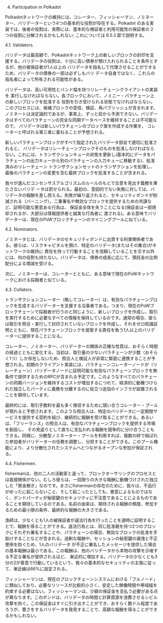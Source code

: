 4. Participation in Polkadot

Polkadotネットワークの維持には、コレーター、フィッシャーマン、ノミネーター、バリデーターという4つの基本的な役割が存在する。Polkadot のある実装では、後者の役割は、実際には、基本的な検証者と利用可能性の保証者の 2 つの役割に分解されるかもしれない; これについては 6.5.3 節で説明する。

4.1. Validators.

バリデータは最高額で、Polkadotネットワーク上の新しいブロックの封印を支援する。バリデータの役割は、十分に高い債券が預け入れられることを条件とするが、他の被保証者が1人以上の バリデータを指名して代理させることができるため、バリデータの債券の一部は必ずしもバリ データ自身ではなく、これらの指名者によって所有される可能性がある。

バリデータは、高い可用性とバンド幅を持つリレーチェーンクライアントの実装を 実行しなければならない。各ブロックにおいて、ノミニー・パラチェーン上の新しいブロックを批准する 役割を引き受けられる状態でなければならない。このプロセスには、候補ブロックの受信、検証、再パブリッシュが含まれます。ノミネートは決定論的であるが、事実上、ずっと前から予測できない。バリデータはすべてのパラチェーンの完全な同期データベースを維持することは不可能なので、 バリデータは新しいパラチェーンのブロック案を作成する作業を、 コレーターと呼ばれる第三者に委ねることが予想される。

新しいパラチェーンブロックがすべて指定されたバリデータ部会で適切に批准されると、 バリデータはリレーチェーンブロックそのものを批准しなければならない。これには、トランザクションキューの状態を更新し(基本的にデータをパラチェーンの出力キューから別のパラチェーンの入力キューに移動する)、批准済みのリレーチェーン トランザクションセットのトランザクションを処理し、最後のパラチェーンの変更を含む最終ブロックを批准することが含まれる。

我々が選んだコンセンサスアルゴリズムのルールのもとで合意を見出す義務を果たさないバリデ ータは罰せられる。最初の、意図的でない失敗に対しては、バリデータの報酬を差し控える。失敗が繰り返されると、セキュリティボンドが削減される（バーニング）。二重署名や無効なブロックを提供するための共謀など、証明可能な悪意ある行為は、 保証金全体を失うことになる(保証金は一部焼却されるが、大部分は情報提供者と誠実な行為者に 渡される)。ある意味でバリデーターは、現在のPoWブロックチェーンのマイニングプールに似ている。

4.2. Nominators.

ノミネータとは、バリデータのセキュリティボンドに出資する利害関係者である。彼らは、リスクキャピタルを預け、特定のバリデータ(またはその集合)がネットワークの維持に 責任を持って行動することを信頼していることを示す以外には、何の役割も持たない。バリデータは、債券の成長に応じて、預託金の比例配分による増減を受ける。

次に、ノミネーターは、コレーターとともに、ある意味で現在のPoWネットワークにおける採掘者と似ている。

4.3. Collators.

トランザクションコレーター（略してコレーター）は、有効なパラチェーンブロックを生成するバリデーターを支援する当事者である。つまり、現在のPoWブロックチェーンで採掘者が行うのと同じように、新しいブロックを作成し、取引を実行するために必要なすべての情報を保持しているのです。通常の場合、彼らは取引を照合・実行して封印されていないブロックを作成し、それをゼロ知識証明とともに、現在パラチェーンブロックを提案する責任を負う1人以上のバリデーターに提供することになる。

コレーター、ノミネーター、バリデーターの関係の正確な性質は、おそらく時間の経過とともに変化する。当初は、取引量の少ないパラチェーンが少数（おそらく1つ）しか存在しないため、照合人と検証人が非常に緊密に連携することが予想される。初期のクライアント実装には、パラチェーンコレーターノードが（リレーチェーン）バリデータノードに証明可能な有効なパラチェーンブロックを無条件で提供するためのRPCが含まれる予定です。このようなすべてのパラチェーンの同期バージョンを維持するコストが増加するにつれて、経済的に動機づけられた独立したパーティに義務を分離するのに役立つ追加のインフラが設置されることを期待しています。

最終的には、取引手数料を最も多く徴収するために競い合うコレーター・プールが現れると予想されます。このような照合人は、特定のバリデータに一定期間サービスを提供する契約を結び、継続的に報酬を受け取ることができる。あるいは、「フリーランス」の照合人は、有効なパラチェーンブロックを提供する市場を創設し、 その見返りとして直ちに支払われる報酬を競争的に分け合うこともできる。同様に、分散型ノミネーター・プールを利用すれば、複数の絆で結ばれた参加者がバリデーターの任務を調整し、分担することができる。このプール機能により、より分散化されたシステムへとつながるオープンな参加が保証される。

4.4. Fishermen.

fishermanは、他の二人の活動家と違って、ブロックオーサリングのプロセスとは直接関係がない。むしろ彼らは、一回限りの大きな報酬に動機づけされた独立した「賞金稼ぎ」なのです。まさにfishermanの存在のために、我々は、不品行がめったに起こらないこと、そして起こったとしても、悪意によるものではなく、ボンドパーティが秘密鍵のセキュリティに不注意であることによるものであることを期待しているのである。名前の由来は、期待される報酬の頻度、参加するための最小限の条件、最終的な報酬の大きさである。

漁師は、少なくとも1人の被保証者が違法行為を行ったことを適時に証明することで、報酬を得ることができる。違法行為とは、同じ批准親を持つ2つのブロックにそれぞれ署名することや、パラチェーンの場合、無効なブロックの批准を手助けすることなどが含まれる。過剰な報酬や、セッションの秘密鍵の漏洩と不正使用を防ぐため、1人のバリデータ が不正に署名したメッセージを提供した場合の基本報酬は最小である。この報酬は、他のバリデータから本物の攻撃を示唆する不正な署名が提供されるほど、 漸近的に増加する。バリデータの少なくとも3分の2が善意で行動しているという、我々の基本的なセキュリティの主張に従って、漸近線は66%に設定される。

フィッシャーマンは、現在のブロックチェーンシステムにおける「フルノード」に類似しており、必要なリソースが比較的小さく、安定した稼働時間や帯域幅を約束する必要はない。フィッシャーマンは、少額の保証金を支払う必要がある点が異なります。このボンドは、バリデータの時間と計算資源を浪費させるシビル攻撃を防ぐ。この保証金はすぐに引き出すことができ、おそらく数ドル程度であろうが、悪さをするバリデータを発見することで、高額な報酬を得ることができるかもしれない。

